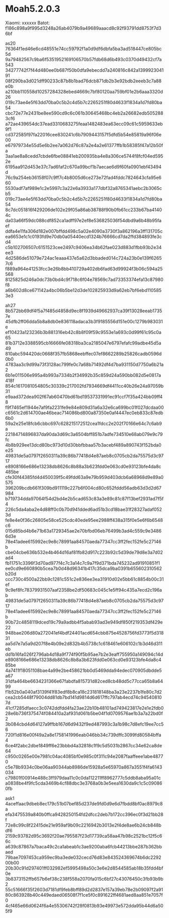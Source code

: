 # Moah5.2.0.3
Xiaomi:
xxxxxx
Batot:
f186c898a9f995d3248a26ab4079b9a49689aaacd8c92f93791dd8753f7d36bf

as20
76364f1ed46e6cd48551e74cc59792f1a0d9df6dbfa5ba3ad518447ce805bc5d
9a79482567c9ba6f5351952169106570b57fdb68d6b493c0370d49432cf7a543
34277742f7f44d480ee0b687f50b0dfa9ebecdd7a240816c842a139992304191
08f290ba3d021dff90233c87b8b1bad76dcb871db2b3e92bdb2eeeb3c7a88e0b
a210bb110558d10257284328ebed4669c7bf80120aa759bf01e2b6aaa3320d26
019c73ae4e5f63dd70ba0c5b2c4d5b7c2265251f80d4633f1834a1d7fd80ba54
cbc72e77e2431be8ee590cd9c6c061b30645468bc4eb2a26682edb5052883cf6
a72ae439654dc37ead3310683275feaa1482483ea63ecc09c61c5959633eb9f1
cd372585f97fa22016cee830241c6b7909443157f5dfd5b54e85819a96f06e00
e67979734e55d5e6b2ee7a062d76c87a2e4a2e61377ffb1b58385f47a12b50fa
3aa1ae8a8cedd7cbde6fbe08841eb200935ba4e8a306ce5744f8fcf04ed5952e
6195aa912d453e37c7ad6faf2c670a99bcf1b7aecae6d9f60fa0901ebf43494d
76c9a254eb36158f07c9ff7c4b8005d6ce273e72fad4fddc7824643cfa95e660
5530adf7af989e1c2e5997c3a22e6a3933a177dbf32a8765341aebc2b3065cb5
019c73ae4e5f63dd70ba0c5b2c4d5b7c2265251f80d4633f1834a1d7fd80ba54
8c7dc051816f429206de102e29f05a86ab38788f90b0fb61cc233b67ba41404c
da03a66f59dc088cdf852ca1adff97e2ef8e536825036f54dbd9a6b48b95faef
ddfa4e11fa306d182e007bffdd498c5a02e4090a3730f3a862196a3ff131705c
ea6653e1c1c0193fd9e70db0a05440ecd1324b76666cd7da2ffd384893fe3cd4
c5b102706507c6151523cee2497c9406ea34b62fae023d883d1fbb93b2e34ee3
4d2586de51079e724ac1eaaa437e5a62d3bbaded014c724a23b0e139f62657c6
f889a964e41253fcc3e26b8bb410729a402db6fad63d99924f3b06c594a25568
8125825d246a0dc73b0bd4c9f718c6f04e78569c7ad73353374efa13c87980f8
a6b602d8ce671142a4bc06b5be12d3de102825933d9a62eb7bf6ebd1105853e3

ah27
8b572bb69df4f5a7f485d4858d9ec8f1939d49662937ca39f13028eeab17357e
45dfb2ff06dda5b8a8db0e836118adaca3b3f9185556d151e00c1279b983031e
ef10423a123236b3b881316eb42c8b8f09f59c9553e1a693c0d99f61c95c0a65
81b3712e3388595cb16666fe08318ba3ca2185047e6797efafc99adbe45d5a49
810abc594420dc0668f357fb5868eebffec07ef8662289b25826cadb0596d0b0
4783aa3c9d99a73f3128ac799fe0c7a68b71492df4d7ba931150d7750a6b21a2
6b1e011506e995a4b993a7334b2f34992b35c859d24a590bb082d5e0817a418f
854c1617081054805c30339c217002fd7934669df4411cc40b26e24a97059b31
e9aad372dea902f67ab60470bd61bd19537331991ec91ccf7f35a424bb09ff48
f9f7465ef1944e7af9fa2231fe9e84e809d31a6a32e6ca699bc01f027dcdaa00
c6561c2d614700ae46beac714086bd800a87350e0af4447ec0eb833c87edb6b0
59a2e25e18fcb6cbbc697c628215172512cea1fdcc2e202f70166e64c7c6ab9a
22184714896837da90da3d69c3a6504bff851b7adfe734510e68ab079e9c79fc
4b8b929ee13dcd80bc973d10d30bbfbbaa57b3acebf489a890743f152bda0e25
49831de5a0797f2650311a39c86b77418d4e87aeb8c0705cb2da75575d3c9717
e8908166e686e13238db8626c8b88a3b623fdd0e063cd0e93123bfe4da8c485be
cfe30f44385fd4d450039f5c49fdd63a9e79b959d403dcb6a68968d9e89a0575
396209bcdb661f309bd911119c227b6f004cd80c652fddd56adb63d3d2d67984
b719734dda97064f54d2bd4e2b5cad653c83a3e89c81c87f13bef2931ad7f5f4
226c5da4aba2e4d88ff0c0b70d941dded6ad51b3cd18bae31f28327adaf0523d
fe8e4e0f36c26805e58ce525cdc40ede95ee2988ff438a315f0e5e6f6b6548c6
015d85bd4b6e71b63a1729345ae2e70bfbd06eb76499b3ad4c559c9e34866d3e
78e41adee615992ec9e8c78991aa84570aeda77347cc3ff2fec152fe5c27146b
cbe04cbe636b532e4b464d16af81fb82d917c223b92c5d39de79d8e3a7d02ad4
fb11751c3396f3d70ad977f4c7c3a14c7c9a7f9d371bda745232ad91910851f1
ee0cd9e660890b5cea7b0d48d96341b417c35dca9ba0391b655602310562b20d
ccc730c4500a22bb9c1281c551c2e836ee3ea31910d02e5bb61c8854b00c31ef
9c9ef8fc78379931507aaf2358be2df50683c045c1e5ff94c435a7ecd2c196ab
49831de5a0797f2650311a39c86b77418d4e87aeb8c0705cb2da75575d3c9717
78e41adee615992ec9e8c78991aa84570aeda77347cc3ff2fec152fe5c27146b
90b72c4858119dced19c79a9adbb4f5abab93ad3e949df850f219353df429e22
948bae206d80a272041ef4bdf24401acd654cbb875e4528756fd3773f5d31831
aa5d7e7a5a9d207f8e4b09e2d832b4b5738c1c618461e606102c1b3d46d311eb
dd1b16fa026f2796ab4d18a9f774f90f5b95ae7b2e3eaff755950a149094c14d
e8908166e686e13238db8626c8b8a3b623fdd0e063cd0e93123bfe4da8c485be
4a7411f18051108bae4a99e2be458621bb0d5469dda94edec070905dbdde5a67
31dfa464be6634231366e67fabdfa815731d82ced8cb48dd5c77cca65b8a6499
f1b52b0a040af3139f41f83edf8b8ca18c231818148ba3a23e2237b1fe80c7d2
cea2cb5448f79004dd81db7bd141d9814d6d617ffc797ab4ecd74c945408107d
41cf7285dfaecc3c0742ddfdd4fa23ae22b10b48101ad749423817e2e1e2fdb0
28e6b736f375474f084410a2af931d061b5be04f1d0709576ae1b3a7a22bd0f2
3b084cbd4d64127a9ffbb167d6d9432f9ed487993c3a1b98c7d8efc19ee7cc56
720f1d816e00f49a2a8e1758141996eab046bb34c739dffc3099fd80584bffa4
6ce4f2abc2dbe1849ff6e23bbbd4a32818c1f9c5d5031b2867cc34e62ca8de64
c950c0265e00e7981c04ac4085bf0e985c0f311c94e2087faaffeee1abe48770
c5e78b9334c0be06aa90344ab8986de15928a5e65970a867a3551f4fa6143034
c79801f00914e488c3ff979daa11c0c0da112211ff8962777c5ddb8aba95a01c
a0838be4f9fc5cda3469b4cf88dbc3e3768a0b3e5eea1630da9c1c5c090860fb

ask1
4aceffaac9dbeb8ec179c51b07bef85d237de9fd0d9e6d7fbdd8bf0ac8979c8a
efa3475539a840b0ffca9428250154fd2dfcc2deb7b172cc396ec0f3d21bb28f
72e8c99c8f22415de21e959af9b09c2216942b3013e2f4de8ae6b24cb848bdf6
2159c93782d95c3692f20ae795587f23d17739ca58aa47b98c2521bc12f5c66c
a639c87867a7baca49c2ca1abeab1c3ae9200aba6fcb44213bbe287b362bbaed
79bae7097453ca959ec9ba3ede032cecd76d83e843524369674b6dc229200b00
20b30c91d297401ff032982ef5995498a50c3e6e2d8544585ab18b35fdd4bf0e
3b8373152ffb657b6ef38c238f558a2070fa015c6bf27c43076450c3fb93b9b2
55c51666f35f2603d7181df9feb8bff89d2d2837e157a39eb78e2b09097f2a91
80c863928b40c449edaed06508f7f1ce5f0c891622ff4681aed8aa851e7057f0
4cf465e66d0624f6a4e55306742f28f0813b93e49973e572dda95b44d6a505f9









